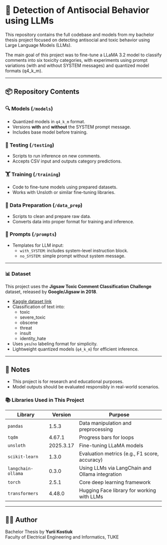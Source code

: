 # 🧠 Detection of Antisocial Behavior using LLMs

This repository contains the full codebase and models from my bachelor thesis project focused on detecting antisocial and toxic behavior using Large Language Models (LLMs).

The main goal of this project was to fine-tune a LLaMA 3.2 model to classify comments into six toxicity categories, with experiments using prompt variations (with and without SYSTEM messages) and quantized model formats (q4_k_m).

---

## 📦 Repository Contents

### 🔍 Models (`/models`)
- Quantized models in `q4_k_m` format.
- Versions **with** and **without** the SYSTEM prompt message.
- Includes base model before training.

### 🧪 Testing (`/testing`)
- Scripts to run inference on new comments.
- Accepts CSV input and outputs category predictions.

### 🏋️ Training (`/training`)
- Code to fine-tune models using prepared datasets.
- Works with Unsloth or similar fine-tuning libraries.

### 🧹 Data Preparation (`/data_prep`)
- Scripts to clean and prepare raw data.
- Converts data into proper format for training and inference.

### 📄 Prompts (`/prompts`)
- Templates for LLM input:
  - `with_SYSTEM`: includes system-level instruction block.
  - `no_SYSTEM`: simple prompt without system message.

---

### 📊 Dataset

This project uses the **Jigsaw Toxic Comment Classification Challenge** dataset, released by **Google/Jigsaw in 2018**.

- [Kaggle dataset link](https://www.kaggle.com/competitions/jigsaw-toxic-comment-classification-challenge)
- Classification of text into:
  - toxic
  - severe_toxic
  - obscene
  - threat
  - insult
  - identity_hate
- Uses `yes`/`no` labeling format for simplicity.
- Lightweight quantized models (`q4_k_m`) for efficient inference.


---

## 📌 Notes

- This project is for research and educational purposes.
- Model outputs should be evaluated responsibly in real-world scenarios.

### 📚 Libraries Used in This Project

| Library             | Version     | Purpose                                             |
|---------------------|-------------|-----------------------------------------------------|
| `pandas`            | 1.5.3       | Data manipulation and preprocessing                 |
| `tqdm`              | 4.67.1      | Progress bars for loops                             |
| `unsloth`           | 2025.3.17   | Fine-tuning LLaMA models                            |
| `scikit-learn`      | 1.3.0       | Evaluation metrics (e.g., F1 score, accuracy)       |
| `langchain-ollama`  | 0.3.0       | Using LLMs via LangChain and Ollama integration     |
| `torch`             | 2.5.1       | Core deep learning framework                        |
| `transformers`      | 4.48.0      | Hugging Face library for working with LLMs          |

---

## 🧑‍💻 Author

Bachelor Thesis by **Yurii Kostiuk**  
Faculty of Electrical Engineering and Informatics, TUKE
